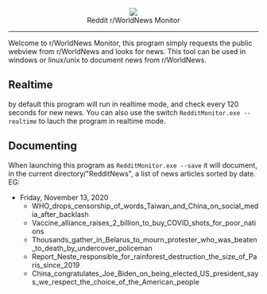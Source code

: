 <p align="center">
	<img style="size: 10px;" src="https://avatars0.githubusercontent.com/u/51677630?s=125"/>
	<br>
	Reddit r/WorldNews Monitor
  	<br>
</p>
  
<hr>
Welcome to r/WorldNews Monitor, this program simply requests the public webview from r/WorldNews and looks for news. This tool can be used in windows or linux/unix to document news from r/WorldNews.

## Realtime
by default this program will run in realtime mode, and check every 120 seconds for new news. You can also use the switch `RedditMonitor.exe --realtime` to lauch the program in realtime mode.

## Documenting
When launching this program as `RedditMonitor.exe --save` it will document, in the current directory/"RedditNews", a list of news articles sorted by date. EG:

 - Friday, November 13, 2020
	 - WHO_drops_censorship_of_words_Taiwan_and_China_on_social_media_after_backlash
	 - Vaccine_alliance_raises_2_billion_to_buy_COVID_shots_for_poor_nations
	 - Thousands_gather_in_Belarus_to_mourn_protester_who_was_beaten_to_death_by_undercover_policeman
	 - Report_Neste_responsible_for_rainforest_destruction_the_size_of_Paris_since_2019
	 -  China_congratulates_Joe_Biden_on_being_elected_US_president_says_we_respect_the_choice_of_the_American_people
